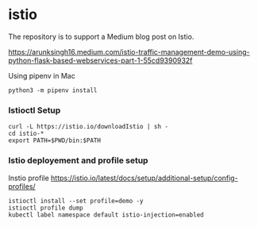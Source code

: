 # istio
The repository is to support a Medium blog post on Istio. 

https://arunksingh16.medium.com/istio-traffic-management-demo-using-python-flask-based-webservices-part-1-55cd9390932f

Using pipenv in Mac
```
python3 -m pipenv install 
```

### Istioctl Setup

```
curl -L https://istio.io/downloadIstio | sh -
cd istio-*
export PATH=$PWD/bin:$PATH
```
### Istio deployement and profile setup
Instio profile https://istio.io/latest/docs/setup/additional-setup/config-profiles/

```
istioctl install --set profile=demo -y
istioctl profile dump
kubectl label namespace default istio-injection=enabled

```
